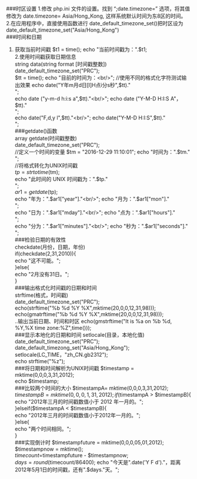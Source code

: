 ###时区设置
1.修改  php.ini 文件的设置。找到 “;date.timezone=” 选项，将其值修改为 date.timezone= Asia/Hong_Kong, 这样系统默认时间为东8区的时间。  
2.在应用程序中，直接使用函数进行 date_default_timezone_set()把时区设为  date_default_timezone_set("Asia/Hong_Kong")  
###时间和日期
1. 获取当前时间戳
$t1 = time();
echo "当前时间戳为：".$t1;  
2.使用时间戳获取日期信息  
string data(string format [时间戳整数])  
date_default_timezone_set("PRC");  
$tt = time();  
echo "目前的时间为：<br/>";  
//使用不同的格式化字符测试输出效果  
echo date("Y年m月d日[l]H点i分s秒",$tt)."<br/>";  
echo date ("y-m-d h:i:s a",$tt)."<br/>";  
echo date ("Y-M-D H:I:S A"，$tt)."<br/>";  
echo date("F,d,y l",$tt)."<br/>";  
echo date("Y-M-D H:I:S",$tt)."<br/>";  
###getdate()函数  
array getdate(时间戳整数)  
date_default_timezone_set("PRC");  
//定义一个时间的变量
$tm = "2016-12-29 11:10:01";  
echo "时间为：".$tm."<br/>";  
//将格式转化为UNIX时间戳  
$tp = strtotime($tm);  
echo "此时间的  UNIX 时间戳为：".$tp."<br/>";  
$ar1=getdate($tp);  
echo "年为：".$ar1["year"]."<br/>";  
echo "月为：".$ar1["mon"]."<br/>";  
echo "日为：".$ar1["mday"]."<br/>";  
echo "点为：".$ar1["hours"]."<br/>";  
echo "分为：".$ar1["minutes"]."<br/>";  
echo "秒为：".$ar1["seconds"]."<br/>";  
###检验日期的有效性  
checkdate(月份，日期，年份)  
if(checkdate(2,31,2010)){  
echo "这不可能。";  
}else{  
echo "2月没有31日。";  
}  
###输出格式化时间戳的日期和时间  
strftime(格式，时间戳)  
date_default_timezone_set("PRC");  
echo(strftime("%b %d %Y %X",mktime(20,0,0,12,31,98)));  
echo(gmatrftime("%b %d %Y %X",mktime(20,0,0,12,31,98)));  
..输出当前日期、时间和时区
echo(gmstrftime("It is %a on %b %d, %Y,%X time zone:%Z",time()));  
###显示本地化的日期和时间
setlocale(目录，本地化值)  
date_default_timezone_set("PRC");  
date_default_timezong_set("Asia/Hong_Kong");  
setlocale(LC_TIME，"zh_CN.gb2312");  
echo strftime("%z");  
###将日期和时间解析为UNIX时间戳
$timestamp = mktime(0,0,0,3,31,2012);  
echo $timestamp;  
###比较两个时间的大小
$timestampA= mktime(0,0,0,3,31,2012);  
$timestampB=mktime(0,0,0,1,31,2012);  
if($timestampA > $timestampB){  
echo "2012年三月的时间戳数值小于 2012 年一月的。";  
}elseif($timestampA < $timestampB){  
echo "2012年三月的时间戳数值小于2012年一月的。";  
}else{  
echo "两个时间相同。";  
}  
###实现倒计时
$timestampfuture = mktime(0,0,0,05,01,2012);  
$timestampnow = mktime();  
$timecount=$timestampfuture - $timestampnow;  
$days=round($timecount/86400);
echo "今天是".date('Y F d')."，距离2012年5月1日的时间戳，还有".$days."天。";

